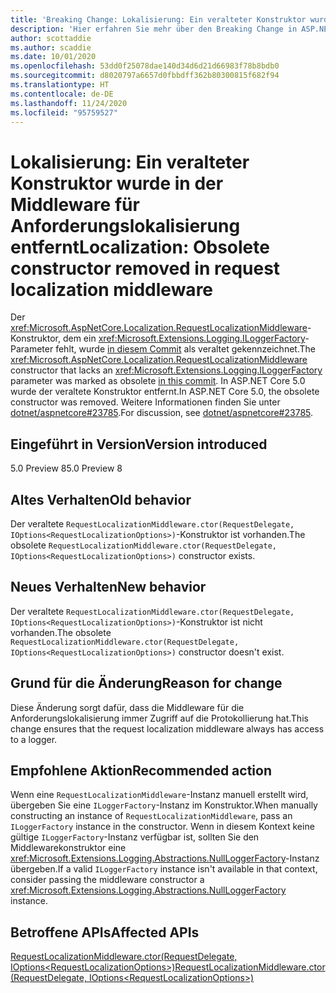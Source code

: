 ```yaml
---
title: 'Breaking Change: Lokalisierung: Ein veralteter Konstruktor wurde in der Middleware für Anforderungslokalisierung entfernt'
description: 'Hier erfahren Sie mehr über den Breaking Change in ASP.NET Core 5.0 mit dem Titel „Lokalisierung: Ein veralteter Konstruktor wurde in der Middleware für Anforderungslokalisierung entfernt'
author: scottaddie
ms.author: scaddie
ms.date: 10/01/2020
ms.openlocfilehash: 53dd0f25078dae140d34d6d21d66983f78b8bdb0
ms.sourcegitcommit: d8020797a6657d0fbbdff362b80300815f682f94
ms.translationtype: HT
ms.contentlocale: de-DE
ms.lasthandoff: 11/24/2020
ms.locfileid: "95759527"
---
```

# <a name="localization-obsolete-constructor-removed-in-request-localization-middleware"></a><span data-ttu-id="9d18f-103">Lokalisierung: Ein veralteter Konstruktor wurde in der Middleware für Anforderungslokalisierung entfernt</span><span class="sxs-lookup"><span data-stu-id="9d18f-103">Localization: Obsolete constructor removed in request localization middleware</span></span>

<span data-ttu-id="9d18f-104">Der <xref:Microsoft.AspNetCore.Localization.RequestLocalizationMiddleware>-Konstruktor, dem ein <xref:Microsoft.Extensions.Logging.ILoggerFactory>-Parameter fehlt, wurde [in diesem Commit](https://github.com/dotnet/aspnetcore/commit/ba8c6ccf6fd3eeb7fc42a159d362b15eae4fb3a0) als veraltet gekennzeichnet.</span><span class="sxs-lookup"><span data-stu-id="9d18f-104">The <xref:Microsoft.AspNetCore.Localization.RequestLocalizationMiddleware> constructor that lacks an <xref:Microsoft.Extensions.Logging.ILoggerFactory> parameter was marked as obsolete [in this commit](https://github.com/dotnet/aspnetcore/commit/ba8c6ccf6fd3eeb7fc42a159d362b15eae4fb3a0).</span></span> <span data-ttu-id="9d18f-105">In ASP.NET Core 5.0 wurde der veraltete Konstruktor entfernt.</span><span class="sxs-lookup"><span data-stu-id="9d18f-105">In ASP.NET Core 5.0, the obsolete constructor was removed.</span></span> <span data-ttu-id="9d18f-106">Weitere Informationen finden Sie unter [dotnet/aspnetcore#23785](https://github.com/dotnet/aspnetcore/issues/23785).</span><span class="sxs-lookup"><span data-stu-id="9d18f-106">For discussion, see [dotnet/aspnetcore#23785](https://github.com/dotnet/aspnetcore/issues/23785).</span></span>

## <a name="version-introduced"></a><span data-ttu-id="9d18f-107">Eingeführt in Version</span><span class="sxs-lookup"><span data-stu-id="9d18f-107">Version introduced</span></span>

<span data-ttu-id="9d18f-108">5.0 Preview 8</span><span class="sxs-lookup"><span data-stu-id="9d18f-108">5.0 Preview 8</span></span>

## <a name="old-behavior"></a><span data-ttu-id="9d18f-109">Altes Verhalten</span><span class="sxs-lookup"><span data-stu-id="9d18f-109">Old behavior</span></span>

<span data-ttu-id="9d18f-110">Der veraltete `RequestLocalizationMiddleware.ctor(RequestDelegate, IOptions<RequestLocalizationOptions>)`-Konstruktor ist vorhanden.</span><span class="sxs-lookup"><span data-stu-id="9d18f-110">The obsolete `RequestLocalizationMiddleware.ctor(RequestDelegate, IOptions<RequestLocalizationOptions>)` constructor exists.</span></span>

## <a name="new-behavior"></a><span data-ttu-id="9d18f-111">Neues Verhalten</span><span class="sxs-lookup"><span data-stu-id="9d18f-111">New behavior</span></span>

<span data-ttu-id="9d18f-112">Der veraltete `RequestLocalizationMiddleware.ctor(RequestDelegate, IOptions<RequestLocalizationOptions>)`-Konstruktor ist nicht vorhanden.</span><span class="sxs-lookup"><span data-stu-id="9d18f-112">The obsolete `RequestLocalizationMiddleware.ctor(RequestDelegate, IOptions<RequestLocalizationOptions>)` constructor doesn't exist.</span></span>

## <a name="reason-for-change"></a><span data-ttu-id="9d18f-113">Grund für die Änderung</span><span class="sxs-lookup"><span data-stu-id="9d18f-113">Reason for change</span></span>

<span data-ttu-id="9d18f-114">Diese Änderung sorgt dafür, dass die Middleware für die Anforderungslokalisierung immer Zugriff auf die Protokollierung hat.</span><span class="sxs-lookup"><span data-stu-id="9d18f-114">This change ensures that the request localization middleware always has access to a logger.</span></span>

## <a name="recommended-action"></a><span data-ttu-id="9d18f-115">Empfohlene Aktion</span><span class="sxs-lookup"><span data-stu-id="9d18f-115">Recommended action</span></span>

<span data-ttu-id="9d18f-116">Wenn eine `RequestLocalizationMiddleware`-Instanz manuell erstellt wird, übergeben Sie eine `ILoggerFactory`-Instanz im Konstruktor.</span><span class="sxs-lookup"><span data-stu-id="9d18f-116">When manually constructing an instance of `RequestLocalizationMiddleware`, pass an `ILoggerFactory` instance in the constructor.</span></span> <span data-ttu-id="9d18f-117">Wenn in diesem Kontext keine gültige `ILoggerFactory`-Instanz verfügbar ist, sollten Sie den Middlewarekonstruktor eine <xref:Microsoft.Extensions.Logging.Abstractions.NullLoggerFactory>-Instanz übergeben.</span><span class="sxs-lookup"><span data-stu-id="9d18f-117">If a valid `ILoggerFactory` instance isn't available in that context, consider passing the middleware constructor a <xref:Microsoft.Extensions.Logging.Abstractions.NullLoggerFactory> instance.</span></span>

## <a name="affected-apis"></a><span data-ttu-id="9d18f-118">Betroffene APIs</span><span class="sxs-lookup"><span data-stu-id="9d18f-118">Affected APIs</span></span>

[<span data-ttu-id="9d18f-119">RequestLocalizationMiddleware.ctor(RequestDelegate, IOptions\<RequestLocalizationOptions>)</span><span class="sxs-lookup"><span data-stu-id="9d18f-119">RequestLocalizationMiddleware.ctor(RequestDelegate, IOptions\<RequestLocalizationOptions>)</span></span>](/dotnet/api/microsoft.aspnetcore.localization.requestlocalizationmiddleware.-ctor?view=aspnetcore-3.1#Microsoft_AspNetCore_Localization_RequestLocalizationMiddleware__ctor_Microsoft_AspNetCore_Http_RequestDelegate_Microsoft_Extensions_Options_IOptions_Microsoft_AspNetCore_Builder_RequestLocalizationOptions__)

<!--

### Category

ASP.NET Core

### Affected APIs

`M:Microsoft.AspNetCore.Localization.RequestLocalizationMiddleware.#ctor(Microsoft.AspNetCore.Http.RequestDelegate,Microsoft.Extensions.Options.IOptions{Microsoft.AspNetCore.Builder.RequestLocalizationOptions})`

-->
